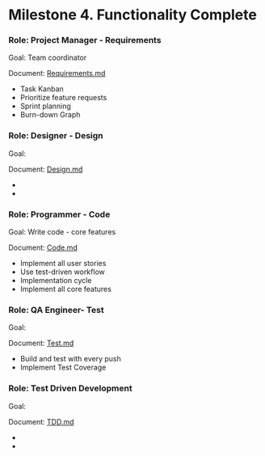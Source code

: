 # Milestone 4. Functionality Complete

### Role: Project Manager - Requirements

Goal: Team coordinator

Document: [Requirements.md](https://github.com/Twitter-Clone/twitter-clone-documentation/blob/master/milestone-4/Requirements.md)

- Task Kanban
- Prioritize feature requests
- Sprint planning
- Burn-down Graph

### Role: Designer - Design

Goal:

Document: [Design.md](https://github.com/Twitter-Clone/twitter-clone-documentation/blob/master/milestone-4/Design.md)

- 
- 

### Role: Programmer - Code

Goal: Write code - core features

Document: [Code.md](https://github.com/Twitter-Clone/twitter-clone-documentation/blob/master/milestone-4/Code.md)

- Implement all user stories
- Use test-driven workflow
- Implementation cycle
- Implement all core features

### Role: QA Engineer- Test

Goal:

Document: [Test.md](https://github.com/Twitter-Clone/twitter-clone-documentation/blob/master/milestone-4/Test.md)

- Build and test with every push  
- Implement Test Coverage

### Role: Test Driven Development

Goal: 

Document: [TDD.md](https://github.com/Twitter-Clone/twitter-clone-documentation/blob/master/milestone-4/TDD.md)

-
-

